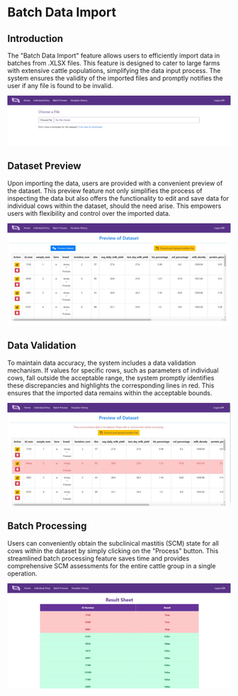 # Batch Data Import

## Introduction
The "Batch Data Import" feature allows users to efficiently import data in batches from .XLSX files. This feature is designed to cater to large farms with extensive cattle populations, simplifying the data input process. The system ensures the validity of the imported files and promptly notifies the user if any file is found to be invalid.

![Image: Batch Data Import Page](assets/images/batchdataimport.png)

## Dataset Preview
Upon importing the data, users are provided with a convenient preview of the dataset. This preview feature not only simplifies the process of inspecting the data but also offers the functionality to edit and save data for individual cows within the dataset, should the need arise. This empowers users with flexibility and control over the imported data.

![Image: Dataset Preview](assets/images/preview.png)

## Data Validation
To maintain data accuracy, the system includes a data validation mechanism. If values for specific rows, such as parameters of individual cows, fall outside the acceptable range, the system promptly identifies these discrepancies and highlights the corresponding lines in red. This ensures that the imported data remains within the acceptable bounds.

![Image: Dataset Preview with Out-of-Range Values](assets/images/previewwitherror.png)

## Batch Processing
Users can conveniently obtain the subclinical mastitis (SCM) state for all cows within the dataset by simply clicking on the "Process" button. This streamlined batch processing feature saves time and provides comprehensive SCM assessments for the entire cattle group in a single operation.

![Image: Batch Process Result](assets/images/batchresult.png)
